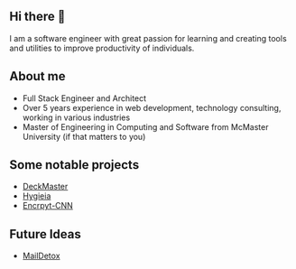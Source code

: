 ## Hi there 👋
I am a software engineer with great passion for learning and creating tools and utilities to improve productivity of individuals.

## About me
- Full Stack Engineer and Architect
- Over 5 years experience in web development, technology consulting, working in various industries
- Master of Engineering in Computing and Software from McMaster University (if that matters to you)

## Some notable projects
- [DeckMaster](https://github.com/manishrawat911/DeckMaster)
- [Hygieia](https://github.com/manishrawat911/hygieia)
- [Encrpyt-CNN](https://github.com/manishrawat911/encryt-cnn)

## Future Ideas
- [MailDetox](https://github.com/manishrawat911/MailDetox)
<!--
**manishrawat911/manishrawat911** is a ✨ _special_ ✨ repository because its `README.md` (this file) appears on your GitHub profile.

Here are some ideas to get you started:

- 🔭 I’m currently working on ...
- 🌱 I’m currently learning ...
- 👯 I’m looking to collaborate on ...
- 🤔 I’m looking for help with ...
- 💬 Ask me about ...
- 📫 How to reach me: ...
- 😄 Pronouns: ...
- ⚡ Fun fact: ...
-->
